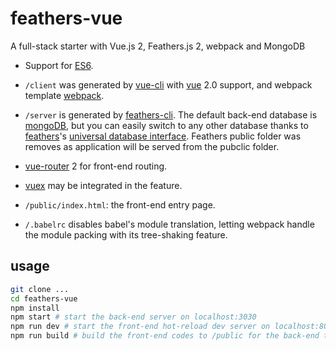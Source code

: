 # feathers-vue

A full-stack starter with Vue.js 2, Feathers.js 2, webpack and MongoDB

- Support for [ES6](https://babeljs.io/docs/learn-es2015/).

- `/client` was generated by [vue-cli](https://github.com/vuejs/vue-cli) with [vue](https://github.com/vuejs/vue) 2.0 support, and webpack template [webpack](https://github.com/vuejs-templates/webpack).

- `/server` is generated by [feathers-cli](https://github.com/feathersjs/feathers-cli). The default back-end database is [mongoDB](https://docs.mongodb.com/manual/), but you can easily switch to any other database thanks to [feathers](https://github.com/feathersjs/feathers)'s [universal database interface](https://docs.feathersjs.com/databases/readme.html). Feathers public folder was removes as application will be served from the pubclic folder.

- [vue-router](https://github.com/vuejs/vue-router) 2 for front-end routing.

- [vuex](https://github.com/vuejs/vuex) may be integrated in the feature.

- `/public/index.html`: the front-end entry page.

- `/.babelrc` disables babel's module translation, letting webpack handle the module packing with its tree-shaking feature.

## usage

```bash
git clone ...
cd feathers-vue
npm install
npm start # start the back-end server on localhost:3030
npm run dev # start the front-end hot-reload dev server on localhost:8080
npm run build # build the front-end codes to /public for the back-end to serve
```